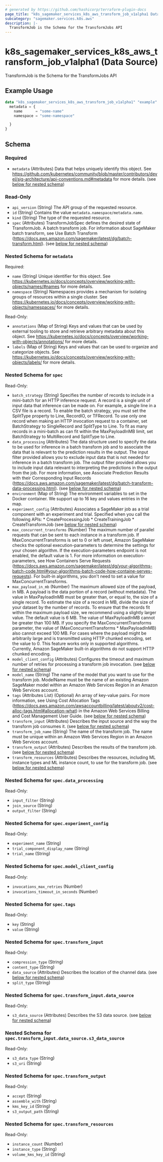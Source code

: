 ```yaml
---
# generated by https://github.com/hashicorp/terraform-plugin-docs
page_title: "k8s_sagemaker_services_k8s_aws_transform_job_v1alpha1 Data Source - terraform-provider-k8s"
subcategory: "sagemaker.services.k8s.aws"
description: |-
  TransformJob is the Schema for the TransformJobs API
---
```


# k8s_sagemaker_services_k8s_aws_transform_job_v1alpha1 (Data Source)

TransformJob is the Schema for the TransformJobs API

## Example Usage

```terraform
data "k8s_sagemaker_services_k8s_aws_transform_job_v1alpha1" "example" {
  metadata = {
    name      = "some-name"
    namespace = "some-namespace"

  }
}
```

<!-- schema generated by tfplugindocs -->
## Schema

### Required

- `metadata` (Attributes) Data that helps uniquely identify this object. See https://github.com/kubernetes/community/blob/master/contributors/devel/sig-architecture/api-conventions.md#metadata for more details. (see [below for nested schema](#nestedatt--metadata))

### Read-Only

- `api_version` (String) The API group of the requested resource.
- `id` (String) Contains the value `metadata.namespace/metadata.name`.
- `kind` (String) The type of the requested resource.
- `spec` (Attributes) TransformJobSpec defines the desired state of TransformJob.  A batch transform job. For information about SageMaker batch transform, see Use Batch Transform (https://docs.aws.amazon.com/sagemaker/latest/dg/batch-transform.html). (see [below for nested schema](#nestedatt--spec))

<a id="nestedatt--metadata"></a>
### Nested Schema for `metadata`

Required:

- `name` (String) Unique identifier for this object. See https://kubernetes.io/docs/concepts/overview/working-with-objects/names/#names for more details.
- `namespace` (String) Namespaces provides a mechanism for isolating groups of resources within a single cluster. See https://kubernetes.io/docs/concepts/overview/working-with-objects/namespaces/ for more details.

Read-Only:

- `annotations` (Map of String) Keys and values that can be used by external tooling to store and retrieve arbitrary metadata about this object. See https://kubernetes.io/docs/concepts/overview/working-with-objects/annotations/ for more details.
- `labels` (Map of String) Keys and values that can be used to organize and categorize objects. See https://kubernetes.io/docs/concepts/overview/working-with-objects/labels/ for more details.


<a id="nestedatt--spec"></a>
### Nested Schema for `spec`

Read-Only:

- `batch_strategy` (String) Specifies the number of records to include in a mini-batch for an HTTP inference request. A record is a single unit of input data that inference can be made on. For example, a single line in a CSV file is a record.  To enable the batch strategy, you must set the SplitType property to Line, RecordIO, or TFRecord.  To use only one record when making an HTTP invocation request to a container, set BatchStrategy to SingleRecord and SplitType to Line.  To fit as many records in a mini-batch as can fit within the MaxPayloadInMB limit, set BatchStrategy to MultiRecord and SplitType to Line.
- `data_processing` (Attributes) The data structure used to specify the data to be used for inference in a batch transform job and to associate the data that is relevant to the prediction results in the output. The input filter provided allows you to exclude input data that is not needed for inference in a batch transform job. The output filter provided allows you to include input data relevant to interpreting the predictions in the output from the job. For more information, see Associate Prediction Results with their Corresponding Input Records (https://docs.aws.amazon.com/sagemaker/latest/dg/batch-transform-data-processing.html). (see [below for nested schema](#nestedatt--spec--data_processing))
- `environment` (Map of String) The environment variables to set in the Docker container. We support up to 16 key and values entries in the map.
- `experiment_config` (Attributes) Associates a SageMaker job as a trial component with an experiment and trial. Specified when you call the following APIs:  * CreateProcessingJob  * CreateTrainingJob  * CreateTransformJob (see [below for nested schema](#nestedatt--spec--experiment_config))
- `max_concurrent_transforms` (Number) The maximum number of parallel requests that can be sent to each instance in a transform job. If MaxConcurrentTransforms is set to 0 or left unset, Amazon SageMaker checks the optional execution-parameters to determine the settings for your chosen algorithm. If the execution-parameters endpoint is not enabled, the default value is 1. For more information on execution-parameters, see How Containers Serve Requests (https://docs.aws.amazon.com/sagemaker/latest/dg/your-algorithms-batch-code.html#your-algorithms-batch-code-how-containe-serves-requests). For built-in algorithms, you don't need to set a value for MaxConcurrentTransforms.
- `max_payload_in_mb` (Number) The maximum allowed size of the payload, in MB. A payload is the data portion of a record (without metadata). The value in MaxPayloadInMB must be greater than, or equal to, the size of a single record. To estimate the size of a record in MB, divide the size of your dataset by the number of records. To ensure that the records fit within the maximum payload size, we recommend using a slightly larger value. The default value is 6 MB.  The value of MaxPayloadInMB cannot be greater than 100 MB. If you specify the MaxConcurrentTransforms parameter, the value of (MaxConcurrentTransforms * MaxPayloadInMB) also cannot exceed 100 MB.  For cases where the payload might be arbitrarily large and is transmitted using HTTP chunked encoding, set the value to 0. This feature works only in supported algorithms. Currently, Amazon SageMaker built-in algorithms do not support HTTP chunked encoding.
- `model_client_config` (Attributes) Configures the timeout and maximum number of retries for processing a transform job invocation. (see [below for nested schema](#nestedatt--spec--model_client_config))
- `model_name` (String) The name of the model that you want to use for the transform job. ModelName must be the name of an existing Amazon SageMaker model within an Amazon Web Services Region in an Amazon Web Services account.
- `tags` (Attributes List) (Optional) An array of key-value pairs. For more information, see Using Cost Allocation Tags (https://docs.aws.amazon.com/awsaccountbilling/latest/aboutv2/cost-alloc-tags.html#allocation-what) in the Amazon Web Services Billing and Cost Management User Guide. (see [below for nested schema](#nestedatt--spec--tags))
- `transform_input` (Attributes) Describes the input source and the way the transform job consumes it. (see [below for nested schema](#nestedatt--spec--transform_input))
- `transform_job_name` (String) The name of the transform job. The name must be unique within an Amazon Web Services Region in an Amazon Web Services account.
- `transform_output` (Attributes) Describes the results of the transform job. (see [below for nested schema](#nestedatt--spec--transform_output))
- `transform_resources` (Attributes) Describes the resources, including ML instance types and ML instance count, to use for the transform job. (see [below for nested schema](#nestedatt--spec--transform_resources))

<a id="nestedatt--spec--data_processing"></a>
### Nested Schema for `spec.data_processing`

Read-Only:

- `input_filter` (String)
- `join_source` (String)
- `output_filter` (String)


<a id="nestedatt--spec--experiment_config"></a>
### Nested Schema for `spec.experiment_config`

Read-Only:

- `experiment_name` (String)
- `trial_component_display_name` (String)
- `trial_name` (String)


<a id="nestedatt--spec--model_client_config"></a>
### Nested Schema for `spec.model_client_config`

Read-Only:

- `invocations_max_retries` (Number)
- `invocations_timeout_in_seconds` (Number)


<a id="nestedatt--spec--tags"></a>
### Nested Schema for `spec.tags`

Read-Only:

- `key` (String)
- `value` (String)


<a id="nestedatt--spec--transform_input"></a>
### Nested Schema for `spec.transform_input`

Read-Only:

- `compression_type` (String)
- `content_type` (String)
- `data_source` (Attributes) Describes the location of the channel data. (see [below for nested schema](#nestedatt--spec--transform_input--data_source))
- `split_type` (String)

<a id="nestedatt--spec--transform_input--data_source"></a>
### Nested Schema for `spec.transform_input.data_source`

Read-Only:

- `s3_data_source` (Attributes) Describes the S3 data source. (see [below for nested schema](#nestedatt--spec--transform_input--data_source--s3_data_source))

<a id="nestedatt--spec--transform_input--data_source--s3_data_source"></a>
### Nested Schema for `spec.transform_input.data_source.s3_data_source`

Read-Only:

- `s3_data_type` (String)
- `s3_uri` (String)




<a id="nestedatt--spec--transform_output"></a>
### Nested Schema for `spec.transform_output`

Read-Only:

- `accept` (String)
- `assemble_with` (String)
- `kms_key_id` (String)
- `s3_output_path` (String)


<a id="nestedatt--spec--transform_resources"></a>
### Nested Schema for `spec.transform_resources`

Read-Only:

- `instance_count` (Number)
- `instance_type` (String)
- `volume_kms_key_id` (String)
